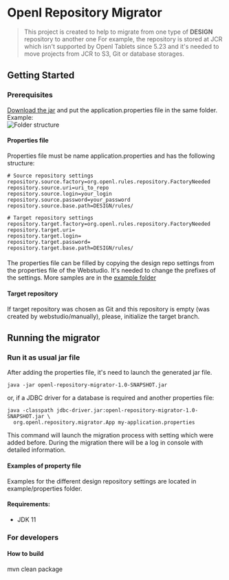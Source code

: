 # Openl Repository Migrator

> This project is created to help to migrate from one type of **DESIGN** repository to another one
> For example, the repository is stored at JCR which isn't supported by Openl Tablets since 5.23 and 
> it's needed to move projects from JCR to S3, Git or database storages.

## Getting Started

### Prerequisites
[Download the jar](https://github.com/openl-tablets/migration-tool/releases) and put the application.properties file in the same folder.
Example:<br/>
![Folder structure](https://github.com/openl-tablets/migration-tool/blob/master/site/folder.PNG)

#### Properties file
Properties file must be name application.properties and has the following structure:
``` 
# Source repository settings
repository.source.factory=org.openl.rules.repository.FactoryNeeded
repository.source.uri=uri_to_repo
repository.source.login=your_login
repository.source.password=your_password
repository.source.base.path=DESIGN/rules/

# Target repository settings
repository.target.factory=org.openl.rules.repository.FactoryNeeded
repository.target.uri=
repository.target.login=
repository.target.password=
repository.target.base.path=DESIGN/rules/
```
####
The properties file can be filled by copying the design repo settings from the properties file of the Webstudio.
It's needed to change the prefixes of the settings. More samples are in the [example folder](https://github.com/openl-tablets/migration-tool/tree/master/example/properties)

#### Target repository
If target repository was chosen as Git and this repository is empty (was created by webstudio/manually),
please, initialize the target branch. 

## Running the migrator
### Run it as usual jar file
After adding the properties file, it's need to launch the generated jar file.
```
java -jar openl-repository-migrator-1.0-SNAPSHOT.jar
```
or, if a JDBC driver for a database is required and another properties file:
```
java -classpath jdbc-driver.jar:openl-repository-migrator-1.0-SNAPSHOT.jar \
  org.openl.repository.migrator.App my-application.properties
```
This command will launch the migration process with setting which were added before.
During the migration there will be a log in console with detailed information.

#### Examples of property file
Examples for the different design repository settings are located in example/properties folder.

#### Requirements:
* JDK 11

### For developers
#### How to build
mvn clean package 

